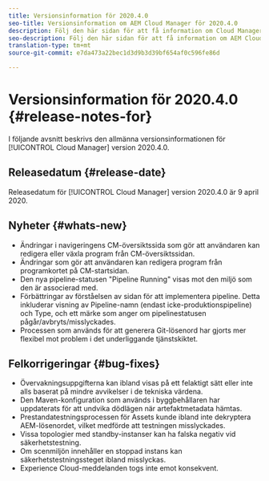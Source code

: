```yaml
---
title: Versionsinformation för 2020.4.0
seo-title: Versionsinformation om AEM Cloud Manager för 2020.4.0
description: Följ den här sidan för att få information om Cloud Manager version 2020.4.0
seo-description: Följ den här sidan för att få information om AEM Cloud Manager version 2020.4.0
translation-type: tm+mt
source-git-commit: e7da473a22bec1d3d9b3d39bf654af0c596fe86d

---
```


# Versionsinformation för 2020.4.0 {#release-notes-for}

I följande avsnitt beskrivs den allmänna versionsinformationen för [!UICONTROL Cloud Manager] version 2020.4.0.

## Releasedatum {#release-date}

Releasedatum för [!UICONTROL Cloud Manager] version 2020.4.0 är 9 april 2020.

## Nyheter {#whats-new}

* Ändringar i navigeringens CM-översiktssida som gör att användaren kan redigera eller växla program från CM-översiktssidan.
* Ändringar som gör att användaren kan redigera program från programkortet på CM-startsidan.
* Den nya pipeline-statusen &quot;Pipeline Running&quot; visas mot den miljö som den är associerad med.
* Förbättringar av förståelsen av sidan för att implementera pipeline. Detta inkluderar visning av Pipeline-namn (endast icke-produktionspipeline) och Type, och ett märke som anger om pipelinestatusen pågår/avbryts/misslyckades.
* Processen som används för att generera Git-lösenord har gjorts mer flexibel mot problem i det underliggande tjänstskiktet.

## Felkorrigeringar {#bug-fixes}

* Övervakningsuppgifterna kan ibland visas på ett felaktigt sätt eller inte alls baserat på mindre avvikelser i de tekniska värdena.
* Den Maven-konfiguration som används i byggbehållaren har uppdaterats för att undvika dödlägen när artefaktmetadata hämtas.
* Prestandatestningsprocessen för Assets kunde ibland inte dekryptera AEM-lösenordet, vilket medförde att testningen misslyckades.
* Vissa topologier med standby-instanser kan ha falska negativ vid säkerhetstestning.
* Om scenmiljön innehåller en stoppad instans kan säkerhetstestningssteget ibland misslyckas.
* Experience Cloud-meddelanden togs inte emot konsekvent.

